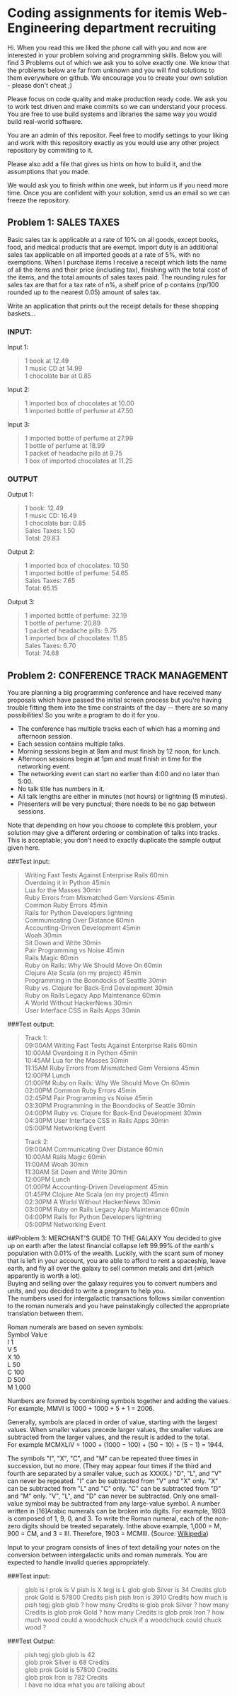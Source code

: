 # Coding assignments for itemis Web-Engineering department recruiting

Hi. When you read this we liked the phone call with you and now are interested in your problem solving and programming skills. Below you will find 3 Problems out of which we ask you to solve exactly one.  We know that the problems below are far from unknown and you will find solutions to them everywhere on github. We encourage you to create your own solution - please don't cheat ;)

Please focus on code quality and make production ready code. We ask you to work test driven and make commits so we can understand your process. You are free to use build systems and libraries the same way you would build real-world software.  
  
You are an admin of this repositor. Feel free to modify settings to your liking and work with this repository exactly as you would use any other project repository by commiting to it.  

Please also add a file that gives us hints on how to build it, and the assumptions that you made.  

We would ask you to finish within one week, but inform us if you need more time. Once you are confident with your solution, send us an email so we can freeze the repository.

## Problem 1: SALES TAXES
Basic sales tax is applicable at a rate of 10% on all goods, except books, food, and medical products that are exempt. Import duty is an additional sales tax
applicable on all imported goods at a rate of 5%, with no exemptions. When I purchase items I receive a receipt which lists the name of all the items and their price (including tax), finishing with the total cost of the items,
and the total amounts of sales taxes paid.  The rounding rules for sales tax are that for a tax rate of n%, a shelf price of p contains (np/100 rounded up to the nearest 0.05) amount of sales tax.

Write an application that prints out the receipt details for these shopping baskets...

### INPUT:
Input 1:
> 1 book at 12.49  
> 1 music CD at 14.99  
> 1 chocolate bar at 0.85

Input 2:
> 1 imported box of chocolates at 10.00  
> 1 imported bottle of perfume at 47.50  

Input 3:
> 1 imported bottle of perfume at 27.99  
> 1 bottle of perfume at 18.99  
> 1 packet of headache pills at 9.75  
> 1 box of imported chocolates at 11.25

### OUTPUT
Output 1:
> 1 book: 12.49  
> 1 music CD: 16.49  
> 1 chocolate bar: 0.85  
> Sales Taxes: 1.50  
> Total: 29.83  

Output 2:
> 1 imported box of chocolates: 10.50  
> 1 imported bottle of perfume: 54.65  
> Sales Taxes: 7.65  
> Total: 65.15

Output 3:
> 1 imported bottle of perfume: 32.19  
> 1 bottle of perfume: 20.89  
> 1 packet of headache pills: 9.75  
> 1 imported box of chocolates: 11.85  
> Sales Taxes: 6.70  
> Total: 74.68

## Problem 2:  CONFERENCE TRACK MANAGEMENT
You are planning a big programming conference and have received many proposals which have passed the initial screen process but you're having trouble fitting them into the time constraints of the day -- there are so many possibilities! So you write a program to do it for you.  

* The conference has multiple tracks each of which has a morning and afternoon session.
* Each session contains multiple talks.
* Morning sessions begin at 9am and must finish by 12 noon, for lunch.
* Afternoon sessions begin at 1pm and must finish in time for the networking event.
* The networking event can start no earlier than 4:00 and no later than 5:00.
* No talk title has numbers in it.
* All talk lengths are either in minutes (not hours) or lightning (5 minutes).
* Presenters will be very punctual; there needs to be no gap between sessions.

Note that depending on how you choose to complete this problem, your solution may give a different ordering or combination of talks into tracks. This is acceptable; you don’t need to exactly duplicate the sample output given here.  

###Test input:
> Writing Fast Tests Against Enterprise Rails 60min  
> Overdoing it in Python 45min  
> Lua for the Masses 30min  
> Ruby Errors from Mismatched Gem Versions 45min  
> Common Ruby Errors 45min  
> Rails for Python Developers lightning  
> Communicating Over Distance 60min  
> Accounting-Driven Development 45min  
> Woah 30min  
> Sit Down and Write 30min  
> Pair Programming vs Noise 45min  
> Rails Magic 60min  
> Ruby on Rails: Why We Should Move On 60min  
> Clojure Ate Scala (on my project) 45min  
> Programming in the Boondocks of Seattle 30min  
> Ruby vs. Clojure for Back-End Development 30min  
> Ruby on Rails Legacy App Maintenance 60min  
> A World Without HackerNews 30min  
> User Interface CSS in Rails Apps 30min  

###Test output:
> Track 1:  
> 09:00AM Writing Fast Tests Against Enterprise Rails 60min  
> 10:00AM Overdoing it in Python 45min  
> 10:45AM Lua for the Masses 30min  
> 11:15AM Ruby Errors from Mismatched Gem Versions 45min  
> 12:00PM Lunch  
> 01:00PM Ruby on Rails: Why We Should Move On 60min  
> 02:00PM Common Ruby Errors 45min  
> 02:45PM Pair Programming vs Noise 45min  
> 03:30PM Programming in the Boondocks of Seattle 30min  
> 04:00PM Ruby vs. Clojure for Back-End Development 30min  
> 04:30PM User Interface CSS in Rails Apps 30min  
> 05:00PM Networking Event  
> 
> Track 2:  
> 09:00AM Communicating Over Distance 60min  
> 10:00AM Rails Magic 60min  
> 11:00AM Woah 30min  
> 11:30AM Sit Down and Write 30min  
> 12:00PM Lunch  
> 01:00PM Accounting-Driven Development 45min  
> 01:45PM Clojure Ate Scala (on my project) 45min  
> 02:30PM A World Without HackerNews 30min  
> 03:00PM Ruby on Rails Legacy App Maintenance 60min  
> 04:00PM Rails for Python Developers lightning  
> 05:00PM Networking Event   

##Problem 3: MERCHANT'S GUIDE TO THE GALAXY
You decided to give up on earth after the latest financial collapse left 99.99% of the earth's population with 0.01% of the wealth. Luckily, with the scant sum of money that is left in your account, you are able to afford to rent a spaceship, leave earth, and fly all over the galaxy to sell common metals and dirt (which apparently is worth a lot).  
Buying and selling over the galaxy requires you to convert numbers and units, and you decided to write a program to help you.  
The numbers used for intergalactic transactions follows similar convention to the roman numerals and you have painstakingly collected the appropriate translation between them.  

Roman numerals are based on seven symbols:  
Symbol  Value  
I 1  
V 5  
X 10  
L  50  
C 100  
D 500  
M 1,000  

Numbers are formed by combining symbols together and adding the values.  
For example, MMVI is 1000 + 1000 + 5 + 1 = 2006.  

Generally, symbols are placed in order of value, starting with the largest values. When smaller values precede larger values, the smaller values are subtracted from the larger values, and the result is added to the total.  
For example MCMXLIV = 1000 + (1000 − 100) + (50 − 10) + (5 − 1) = 1944.

The symbols "I", "X", "C", and "M" can be repeated three times in succession, but no more. (They may appear four times if the third and fourth are separated by a smaller value, such as XXXIX.) "D", "L", and "V" can never be repeated. "I" can be subtracted from "V" and "X" only. "X" can be subtracted from "L" and "C" only. "C" can be subtracted from "D" and "M" only. "V", "L", and "D" can never be subtracted. Only one small-value symbol may be subtracted from any large-value symbol. A number written in [16]Arabic numerals can be broken into digits. For example, 1903 is composed of 1, 9, 0, and 3. To write the Roman numeral, each of the non-zero digits should be treated separately. Inthe above example, 1,000 = M, 900 = CM, and 3 = III. Therefore, 1903 = MCMIII.
(Source: [Wikipedia](http://en.wikipedia.org/wiki/Roman_numerals))

Input to your program consists of lines of text detailing your notes on the conversion between intergalactic units and roman numerals.  You are expected to handle invalid queries appropriately.

###Test input:
> glob is I prok is V pish is X tegj is L glob glob Silver is 34 Credits glob prok Gold is 57800 Credits pish pish Iron is 3910 Credits how much is pish tegj glob glob ? how many Credits is glob prok Silver ? how many Credits is glob prok Gold ? how many Credits is glob prok Iron ? how much wood could a woodchuck chuck if a woodchuck could chuck wood ?

###Test Output:
> pish tegj glob glob is 42  
> glob prok Silver is 68 Credits  
> glob prok Gold is 57800 Credits  
> glob prok Iron is 782 Credits  
> I have no idea what you are talking about
